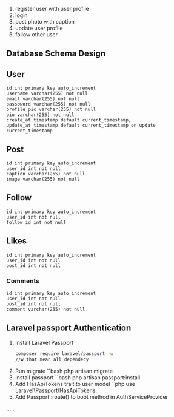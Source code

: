 

1. register user with user profile
2. login
3. post photo with caption
4. update user profile 
5. follow other user 


## Database Schema Design

## User
    id int primary key auto_increment
    username varchar(255) not null
    email varchar(255) not null
    passoword varchar(255) not null
    profile_pic varchar(255) not null
    bio varchar(255) not null
    create_at timestamp default current_timestamp,
    update_at timestamp default current_timestamp on update current_timestamp

## Post
    id int primary key auto_increment
    user_id int not null
    caption varchar(255) not null
    image varchar(255) not null
    
## Follow
    id int primary key auto_increment
    user_id int not null
    follow_id int not null
## Likes
    id int primary key auto_increment
    user_id int not null
    post_id int not null

### Comments
    id int primary key auto_increment
    user_id int not null
    post_id int not null
    comment varchar(255) not null

## Laravel passport Authentication
1. Install Laravel Passport
    ```bash 
    composer require laravel/passport -w
    //w that mean all dependecy
2. Run migrate
    ``bash
    php artisan migrate
3. Install passport
    ``bash
    php artisan passport:install
4. Add HasApiTokens trait to user model
    ``php 
    use Laravel\Passport\HasApiTokens;
5. Add Passport::route() to boot method in AuthServiceProvider

.....